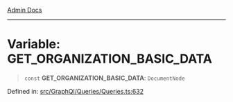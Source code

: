 [Admin Docs](/)

***

# Variable: GET\_ORGANIZATION\_BASIC\_DATA

> `const` **GET\_ORGANIZATION\_BASIC\_DATA**: `DocumentNode`

Defined in: [src/GraphQl/Queries/Queries.ts:632](https://github.com/PalisadoesFoundation/talawa-admin/blob/main/src/GraphQl/Queries/Queries.ts#L632)
